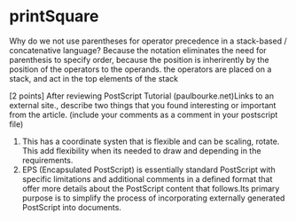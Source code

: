 # printSquare
 Why do we not use parentheses for operator precedence in a stack-based / concatenative language?
 Because the notation eliminates the need for parenthesis to specify order, because the position is inherirently by the position of the operators to the operands. the operators are placed on a stack, and act in the top elements of the stack

 [2 points] After reviewing PostScript Tutorial (paulbourke.net)Links to an external site., describe two things that you found interesting or important from the article.  (include your comments as a comment in your postscript file)
 1. This has a coordinate systen that is flexible and can be scaling, rotate. This add flexibility when its needed to draw and depending in the requirements.
 2. EPS (Encapsulated PostScript) is essentially standard PostScript with specific limitations and additional comments in a defined format that offer more details about the PostScript content that follows.Its primary purpose is to simplify the process of incorporating externally generated PostScript into documents. 
